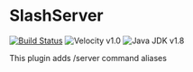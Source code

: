 SlashServer
===========
[![Build Status](https://ci.noxal.net/job/SlashServer/badge/icon)](https://ci.noxal.net/job/SlashServer/)
![Velocity v1.0](https://img.shields.io/badge/Velocity-v1.0-green.svg)
![Java JDK v1.8](https://img.shields.io/badge/Java%20JDK-v1.8-blue.svg)

This plugin adds /server command aliases